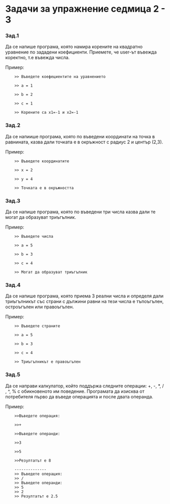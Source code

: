 # Задачи за упражнение седмица 2 - 3

### Зад.1
Да се напише програма, която намира корените на квадратно уравнение по зададени коефициенти. Приемете, че user-ът въвежда коректно, т.е въвежда числа. 

Пример:		

		>> Въведете коефециентите на уравнението

		>> a = 1

		>> b = 2 

		>> c = 1

		>> Корените са x1=-1 и x2=-1

### Зад.2
Да се напиише програма, която по въведени координати на точка в равнината, казва дали точката е в окръжност с радиус 2 и център (2,3).

Пример:		

		>> Въведете координатите

		>> х = 2

		>> у = 4 

		>> Точката е в окръжността

### Зад.3
Да се напише програма, която по въведени три числа казва дали те могат да образуват триъгълник.

Пример:		

		>> Въведете числа	

		>> a = 5

		>> b = 3 

		>> c = 4

		>> Могат да образуват триъгълник

### Зад.4
Да се напише програма, която приема 3 реални числа и определя дали триъгълникът със страни с дължини равни на тези числа е тъпоъгълен, остроъгълен или правоъгълен.
		
Пример:		

		>> Въведете страните

		>> a = 5

		>> b = 3 

		>> c = 4

		>> Триъгълникът е правоъгълен

### Зад.5
Да се направи калкулатор, който поддържа следните операции:   +, -, *, / , ^, % с обикновеното им поведение. Програмата да изисква от потребителя първо да въведе операцията и после двата операнда. 

Пример: 

		>>Въведете операция:
		
		>>+
		
		>>Въведете операнди:
		
		>>3 
		
		>>5
		
		>>Резултатът е 8

		--------------
		>> Въведете операция:
		>> /
  		>> Въведете операнди:
		>> 5
		>> 2
		>> Резултатът е 2.5
